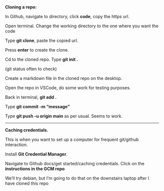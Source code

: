 **Cloning a repo:**

In Github, navigate to directory, click **code**, copy the https url.

Open terminal. Change the working directory to the one where you want the code

Type **git clone**, paste the copied url.

Press **enter** to create the clone.

Cd to the cloned repo. Type **git init .**

(git status often to check)

Create a markdown file in the cloned repo on the desktop.

Open the repo in VSCode, do some work for testing purposes.

Back in terminal, **git add .**

Type **git commit -m “message”**

Type **git push -u origin main** as per usual. Seems to work.

---

**Caching credentials.**

This is when you want to set up a computer for frequent git/github interaction.

Install **Git Credential Manager**.

Navigate to Github docs/get started/caching credentials.
Click on the **instructions in the GCM repo**

We’ll try debian, but I’m going to do that on the downstairs laptop after I have cloned this repo
